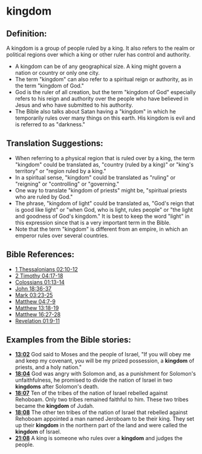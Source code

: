 # kingdom #

## Definition: ##

A kingdom is a group of people ruled by a king. It also refers to the realm or political regions over which a king or other ruler has control and authority.

* A kingdom can be of any geographical size. A king might govern a nation or country or only one city.
* The term "kingdom" can also refer to a spiritual reign or authority, as in the term "kingdom of God."
* God is the ruler of all creation, but the term "kingdom of God" especially refers to his reign and authority over the people who have believed in Jesus and who have submitted to his authority.
* The Bible also talks about Satan having a "kingdom" in which he temporarily rules over many things on this earth. His kingdom is evil and is referred to as "darkness."

## Translation Suggestions: ##

* When referring to a physical region that is ruled over by a king, the term "kingdom" could be translated as, "country (ruled by a king)" or "king's territory" or "region ruled by a king."
* In a spiritual sense, "kingdom" could be translated as "ruling" or "reigning" or "controlling" or "governing."
* One way to translate "kingdom of priests" might be, "spiritual priests who are ruled by God."
* The phrase, "kingdom of light" could be translated as, "God's reign that is good like light" or "when God, who is light, rules people" or "the light and goodness of God's kingdom." It is best to keep the word "light" in this expression since that is a very important term in the Bible.
* Note that the term "kingdom" is different from an empire, in which an emperor rules over several countries.



## Bible References: ##

* [1 Thessalonians 02:10-12](en/tn/1th/help/02/10)
* [2 Timothy 04:17-18](en/tn/2ti/help/04/17)
* [Colossians 01:13-14](en/tn/col/help/01/13)
* [John 18:36-37](en/tn/jhn/help/18/36)
* [Mark 03:23-25](en/tn/mrk/help/03/23)
* [Matthew 04:7-9](en/tn/mat/help/04/07)
* [Matthew 13:18-19](en/tn/mat/help/13/18)
* [Matthew 16:27-28](en/tn/mat/help/16/27)
* [Revelation 01:9-11](en/tn/rev/help/01/09)

## Examples from the Bible stories: ##

* __[13:02](en/tn/obs/help/13/02)__ God said to Moses and the people of Israel, "If you will obey me and keep my covenant, you will be my prized possession, a __kingdom__  of priests, and a holy nation."
* __[18:04](en/tn/obs/help/18/04)__ God was angry with Solomon and, as a punishment for Solomon's unfaithfulness, he promised to divide the nation of Israel in two __kingdoms__  after Solomon's death.
* __[18:07](en/tn/obs/help/18/07)__ Ten of the tribes of the nation of Israel rebelled against Rehoboam. Only two tribes remained faithful to him. These two tribes became the __kingdom__  of Judah.
* __[18:08](en/tn/obs/help/18/08)__ The other ten tribes of the nation of Israel that rebelled against Rehoboam appointed a man named Jeroboam to be their king. They set up their __kingdom__  in the northern part of the land and were called the __kingdom__  of Israel.
* __[21:08](en/tn/obs/help/21/08)__ A king is someone who rules over a __kingdom__  and judges the people.